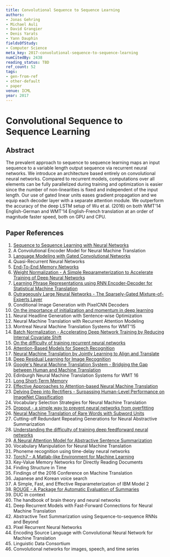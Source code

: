 ```yaml
---
title: Convolutional Sequence to Sequence Learning
authors:
- Jonas Gehring
- Michael Auli
- David Grangier
- Denis Yarats
- Yann Dauphin
fieldsOfStudy:
- Computer Science
meta_key: 2017-convolutional-sequence-to-sequence-learning
numCitedBy: 2438
reading_status: TBD
ref_count: 52
tags:
- gen-from-ref
- other-default
- paper
venue: ICML
year: 2017
---
```


# Convolutional Sequence to Sequence Learning

## Abstract

The prevalent approach to sequence to sequence learning maps an input sequence to a variable length output sequence via recurrent neural networks. We introduce an architecture based entirely on convolutional neural networks. Compared to recurrent models, computations over all elements can be fully parallelized during training and optimization is easier since the number of non-linearities is fixed and independent of the input length. Our use of gated linear units eases gradient propagation and we equip each decoder layer with a separate attention module. We outperform the accuracy of the deep LSTM setup of Wu et al. (2016) on both WMT'14 English-German and WMT'14 English-French translation at an order of magnitude faster speed, both on GPU and CPU.

## Paper References

1. [Sequence to Sequence Learning with Neural Networks](2014-sequence-to-sequence-learning-with-neural-networks)
2. A Convolutional Encoder Model for Neural Machine Translation
3. [Language Modeling with Gated Convolutional Networks](2017-language-modeling-with-gated-convolutional-networks)
4. Quasi-Recurrent Neural Networks
5. [End-To-End Memory Networks](2015-end-to-end-memory-networks)
6. [Weight Normalization - A Simple Reparameterization to Accelerate Training of Deep Neural Networks](2016-weight-normalization-a-simple-reparameterization-to-accelerate-training-of-deep-neural-networks)
7. [Learning Phrase Representations using RNN Encoder-Decoder for Statistical Machine Translation](2014-learning-phrase-representations-using-rnn-encoder-decoder-for-statistical-machine-translation)
8. [Outrageously Large Neural Networks - The Sparsely-Gated Mixture-of-Experts Layer](2017-outrageously-large-neural-networks-the-sparsely-gated-mixture-of-experts-layer)
9. Conditional Image Generation with PixelCNN Decoders
10. [On the importance of initialization and momentum in deep learning](2013-on-the-importance-of-initialization-and-momentum-in-deep-learning)
11. Neural Headline Generation with Sentence-wise Optimization
12. Neural Machine Translation with Recurrent Attention Modeling
13. Montreal Neural Machine Translation Systems for WMT'15
14. [Batch Normalization - Accelerating Deep Network Training by Reducing Internal Covariate Shift](2015-batch-normalization-accelerating-deep-network-training-by-reducing-internal-covariate-shift)
15. [On the difficulty of training recurrent neural networks](2013-on-the-difficulty-of-training-recurrent-neural-networks)
16. [Attention-Based Models for Speech Recognition](2015-attention-based-models-for-speech-recognition)
17. [Neural Machine Translation by Jointly Learning to Align and Translate](2015-neural-machine-translation-by-jointly-learning-to-align-and-translate)
18. [Deep Residual Learning for Image Recognition](2016-deep-residual-learning-for-image-recognition)
19. [Google's Neural Machine Translation System - Bridging the Gap between Human and Machine Translation](2016-google-s-neural-machine-translation-system-bridging-the-gap-between-human-and-machine-translation)
20. Edinburgh Neural Machine Translation Systems for WMT 16
21. [Long Short-Term Memory](1997-long-short-term-memory)
22. [Effective Approaches to Attention-based Neural Machine Translation](2015-effective-approaches-to-attention-based-neural-machine-translation)
23. [Delving Deep into Rectifiers - Surpassing Human-Level Performance on ImageNet Classification](2015-delving-deep-into-rectifiers-surpassing-human-level-performance-on-imagenet-classification)
24. Vocabulary Selection Strategies for Neural Machine Translation
25. [Dropout - a simple way to prevent neural networks from overfitting](2014-dropout-a-simple-way-to-prevent-neural-networks-from-overfitting)
26. [Neural Machine Translation of Rare Words with Subword Units](2016-neural-machine-translation-of-rare-words-with-subword-units)
27. Cutting-off Redundant Repeating Generations for Neural Abstractive Summarization
28. [Understanding the difficulty of training deep feedforward neural networks](2010-understanding-the-difficulty-of-training-deep-feedforward-neural-networks)
29. [A Neural Attention Model for Abstractive Sentence Summarization](2015-a-neural-attention-model-for-abstractive-sentence-summarization)
30. Vocabulary Manipulation for Neural Machine Translation
31. Phoneme recognition using time-delay neural networks
32. [Torch7 - A Matlab-like Environment for Machine Learning](2011-torch7-a-matlab-like-environment-for-machine-learning)
33. Key-Value Memory Networks for Directly Reading Documents
34. Finding Structure in Time
35. Findings of the 2016 Conference on Machine Translation
36. Japanese and Korean voice search
37. A Simple, Fast, and Effective Reparameterization of IBM Model 2
38. [ROUGE - A Package for Automatic Evaluation of Summaries](2004-rouge-a-package-for-automatic-evaluation-of-summaries)
39. DUC in context
40. The handbook of brain theory and neural networks
41. Deep Recurrent Models with Fast-Forward Connections for Neural Machine Translation
42. Abstractive Text Summarization using Sequence-to-sequence RNNs and Beyond
43. Pixel Recurrent Neural Networks
44. Encoding Source Language with Convolutional Neural Network for Machine Translation
45. Linguistic Data Consortium
46. Convolutional networks for images, speech, and time series
